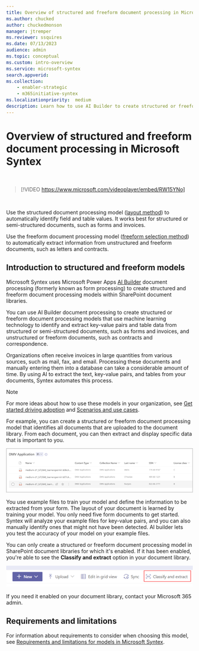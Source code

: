 ```yaml
---
title: Overview of structured and freeform document processing in Microsoft Syntex
ms.author: chucked
author: chuckedmonson
manager: jtremper
ms.reviewer: ssquires
ms.date: 07/13/2023
audience: admin
ms.topic: conceptual
ms.custom: intro-overview
ms.service: microsoft-syntex
search.appverid: 
ms.collection: 
    - enabler-strategic
    - m365initiative-syntex
ms.localizationpriority:  medium
description: Learn how to use AI Builder to create structured or freeform document processing models in Microsoft Syntex.
---
```


# Overview of structured and freeform document processing in Microsoft Syntex

</br>

> [!VIDEO https://www.microsoft.com/videoplayer/embed/RW15YNo]

</br>

Use the structured document processing model ([layout method](create-syntex-model.md#train-a-custom-model)) to automatically identify field and table values. It works best for structured or semi-structured documents, such as forms and invoices.

Use the freeform document processing model ([freeform selection method](create-syntex-model.md#train-a-custom-model)) to automatically extract information from unstructured and freeform documents, such as letters and contracts.

## Introduction to structured and freeform models

Microsoft Syntex uses Microsoft Power Apps [AI Builder](/ai-builder/form-processing-model-overview) document processing (formerly known as form processing) to create structured and freeform document processing models within SharePoint document libraries.
<!---
 ![AI Builder.](../media/content-understanding/ai-builder.png)
--->
You can use AI Builder document processing to create structured or freeform document processing models that use machine learning technology to identify and extract key-value pairs and table data from structured or semi-structured documents, such as forms and invoices, and unstructured or freeform documents, such as contracts and correspondence.

Organizations often receive invoices in large quantities from various sources, such as mail, fax, and email. Processing these documents and manually entering them into a database can take a considerable amount of time. By using AI to extract the text, key-value pairs, and tables from your documents, Syntex automates this process.

> [!NOTE]
> For more ideas about how to use these models in your organization, see [Get started driving adoption](adoption-getstarted.md) and [Scenarios and use cases](adoption-scenarios.md).

For example, you can create a structured or freeform document processing model that identifies all documents that are uploaded to the document library. From each document, you can then extract and display specific data that is important to you.

![Screenshot showing the document library view.](../media/content-understanding/doc-lib-done.png)  

You use example files to train your model and define the information to be extracted from your form. The layout of your document is learned by training your model. You only need five form documents to get started. Syntex will analyze your example files for key-value pairs, and you can also manually identify ones that might not have been detected.  AI builder lets you test the accuracy of your model on your example files.

You can only create a structured or freeform document processing model in SharePoint document libraries for which it's enabled. If it has been enabled, you're able to see the **Classify and extract** option in your document library. 

![Screenshot showing the AI Builder model.](../media/content-understanding/create-ai-builder-model2.png)

If you need it enabled on your document library, contact your Microsoft 365 admin.

## Requirements and limitations

For information about requirements to consider when choosing this model, see [Requirements and limitations for models in Microsoft Syntex](requirements-and-limitations.md#structured-document-processing).


